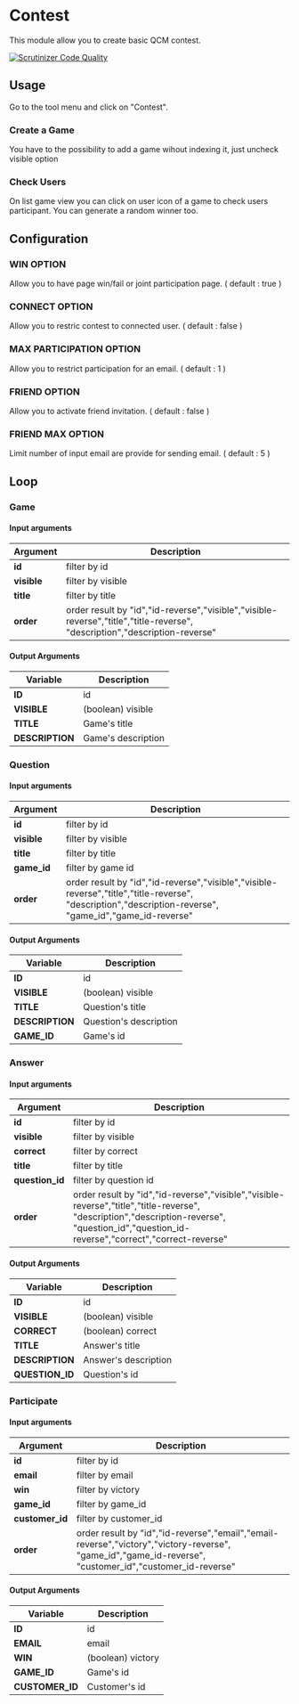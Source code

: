 # Contest

This module allow you to create basic QCM contest.

[![Scrutinizer Code Quality](https://scrutinizer-ci.com/g/Soldras/Contest/badges/quality-score.png?b=master)](https://scrutinizer-ci.com/g/Soldras/Contest/?branch=master)

## Usage

Go to the tool menu and  click on "Contest".

### Create a Game

You have to the possibility to add a game wihout indexing it, just uncheck visible option

### Check Users

On list game view you can click on user icon of a game to check users participant.
You can generate a random winner too.

## Configuration

### WIN OPTION

Allow you to have page win/fail or joint participation page. ( default : true )

### CONNECT OPTION

Allow you to restric contest to connected user. ( default : false )

### MAX PARTICIPATION OPTION

Allow you to restrict participation for an email. ( default : 1 )

### FRIEND OPTION

Allow you to activate friend invitation. ( default : false )

### FRIEND MAX OPTION 

Limit number of input email are provide for sending email. ( default : 5 )

## Loop

### Game

#### Input arguments

|Argument           |Description                                                                                    |
|---                |---                                                                                            |
|**id**             | filter by id                                                                                  |
|**visible**        | filter by visible                                                                             |
|**title**          | filter by title                                                                               |
|**order**          | order result by "id","id-reverse","visible","visible-reverse","title","title-reverse", "description","description-reverse" |

#### Output Arguments


|Variable           |Description                                                |
|---                |---                                                        |
|**ID**             | id                                                        |
|**VISIBLE**        | (boolean) visible                                         |
|**TITLE**          | Game's title                                              |
|**DESCRIPTION**    | Game's description                                        |

### Question

#### Input arguments

|Argument           |Description                                                                                    |
|---                |---                                                                                            |
|**id**             | filter by id                                                                                  |
|**visible**        | filter by visible                                                                             |
|**title**          | filter by title                                                                               |
|**game_id**        | filter by game id                                                                               |
|**order**          | order result by "id","id-reverse","visible","visible-reverse","title","title-reverse", "description","description-reverse", "game_id","game_id-reverse" |

#### Output Arguments


|Variable           |Description                                                |
|---                |---                                                        |
|**ID**             | id                                                        |
|**VISIBLE**        | (boolean) visible                                         |
|**TITLE**          | Question's title                                          |
|**DESCRIPTION**    | Question's description                                    |
|**GAME_ID**        | Game's id                                                 |

### Answer

#### Input arguments

|Argument           |Description                                                                                    |
|---                |---                                                                                            |
|**id**             | filter by id                                                                                  |
|**visible**        | filter by visible                                                                             |
|**correct**        | filter by correct                                                                             |
|**title**          | filter by title                                                                               |
|**question_id**    | filter by question id                                                                         |
|**order**          | order result by "id","id-reverse","visible","visible-reverse","title","title-reverse", "description","description-reverse", "question_id","question_id-reverse","correct","correct-reverse" |

#### Output Arguments


|Variable           |Description                                                |
|---                |---                                                        |
|**ID**             | id                                                        |
|**VISIBLE**        | (boolean) visible                                         |
|**CORRECT**        | (boolean) correct                                         |
|**TITLE**          | Answer's title                                            |
|**DESCRIPTION**    | Answer's description                                      |
|**QUESTION_ID**    | Question's id                                             |

### Participate

#### Input arguments

|Argument           |Description                                                                                    |
|---                |---                                                                                            |
|**id**             | filter by id                                                                                  |
|**email**          | filter by email                                                                               |
|**win**            | filter by victory                                                                             |
|**game_id**        | filter by game_id                                                                             |
|**customer_id**    | filter by customer_id                                                                         |
|**order**          | order result by "id","id-reverse","email","email-reverse","victory","victory-reverse", "game_id","game_id-reverse", "customer_id","customer_id-reverse" |

#### Output Arguments


|Variable           |Description                                                |
|---                |---                                                        |
|**ID**             | id                                                        |
|**EMAIL**          | email                                                     |
|**WIN**            | (boolean) victory                                         |
|**GAME_ID**        | Game's id                                                 |
|**CUSTOMER_ID**    | Customer's id                                             |

